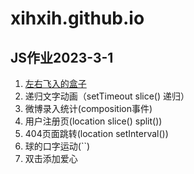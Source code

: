 # xihxih.github.io
## JS作业2023-3-1
1. [左右飞入的盒子](./dom/左右飞入的盒子/飞入的盒子.html)
2. 递归文字动画（setTimeout slice() 递归）
3. 微博录入统计(composition事件)
4. 用户注册页(location slice() split())
5. 404页面跳转(location setInterval())
6. 球的口字运动(``)
7. 双击添加爱心
